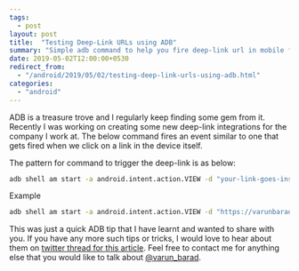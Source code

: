 ```yaml
---
tags:
  - post
layout: post
title:  "Testing Deep-Link URLs using ADB"
summary: "Simple adb command to help you fire deep-link url in mobile from your console."
date: 2019-05-02T12:00:00+0530
redirect_from:
  - "/android/2019/05/02/testing-deep-link-urls-using-adb.html"
categories:
  - "android"
---
```


ADB is a treasure trove and I regularly keep finding some gem from it. Recently I was working on creating some new deep-link integrations for the company I work at. The below command fires an event similar to one that gets fired when we click on a link in the device itself.

The pattern for command to trigger the deep-link is as below:
```bash
adb shell am start -a android.intent.action.VIEW -d "your-link-goes-inside-these-quotes"
```

Example
```bash
adb shell am start -a android.intent.action.VIEW -d "https://varunbarad.com/blog"
```

This was just a quick ADB tip that I have learnt and wanted to share with you. If you have any more such tips or tricks, I would love to hear about them on [twitter thread for this article][twitter-thread-article]. Feel free to contact me for anything else that you would like to talk about [@varun_barad][varun-twitter].

[twitter-thread-article]: https://twitter.com/varun_barad/status/1123999186574303234
[varun-twitter]: https://twitter.com/varun_barad
